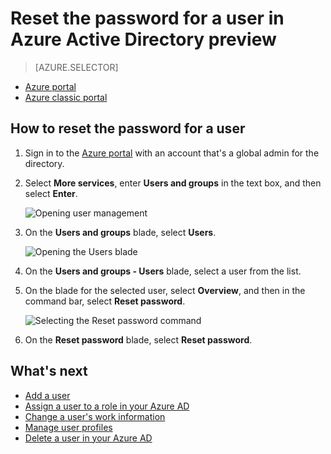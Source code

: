 <properties
    pageTitle="Reset the password for a user in Azure Active Directory preview | Microsoft Azure"
    description="Explains how to reset the password for a user in Azure Active Directory"
    services="active-directory"
    documentationCenter=""
    authors="curtand"
    manager="femila"
    editor=""/>

<tags
    ms.service="active-directory"
    ms.workload="identity"
    ms.tgt_pltfrm="na"
    ms.devlang="na"
    ms.topic="article"
    ms.date="10/13/2016"
    ms.author="curtand"/>

# <a name="reset-the-password-for-a-user-in-azure-active-directory-preview"></a>Reset the password for a user in Azure Active Directory preview

> [AZURE.SELECTOR]
- [Azure portal](active-directory-users-reset-password-azure-portal.md)
- [Azure classic portal](active-directory-create-users-reset-password.md)


## <a name="how-to-reset-the-password-for-a-user"></a>How to reset the password for a user

1.  Sign in to the [Azure portal](https://portal.azure.com) with an account that's a global admin for the directory.

2.  Select **More services**, enter **Users and groups** in the text box, and then select **Enter**.

    ![Opening user management](./media/active-directory-users-reset-password-azure-portal/create-users-user-management.png)

3.  On the **Users and groups** blade, select **Users**.

    ![Opening the Users blade](./media/active-directory-users-reset-password-azure-portal/create-users-open-users-blade.png)

4. On the **Users and groups - Users** blade, select a user from the list.

5. On the blade for the selected user, select **Overview**, and then in the command bar, select **Reset password**.

    ![Selecting the Reset password command](./media/active-directory-users-reset-password-azure-portal/create-users-reset-password-command.png)

6. On the **Reset password** blade, select **Reset password**.

## <a name="whats-next"></a>What's next

- [Add a user](active-directory-users-create-azure-portal.md)
- [Assign a user to a role in your Azure AD](active-directory-users-assign-role-azure-portal.md)
- [Change a user's work information](active-directory-users-work-info-azure-portal.md)
- [Manage user profiles](active-directory-users-profile-azure-portal.md)
- [Delete a user in your Azure AD](active-directory-users-delete-user-azure-portal.md)

